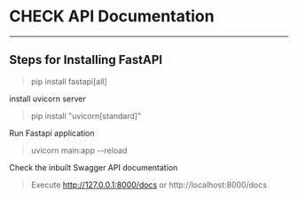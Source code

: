 # CHECK API Documentation
<hr/>

## Steps for Installing FastAPI

> pip install fastapi[all]

install uvicorn server
> pip install "uvicorn[standard]"

Run Fastapi application
> uvicorn main:app --reload

Check the inbuilt Swagger API documentation 
> Execute http://127.0.0.1:8000/docs or http://localhost:8000/docs
